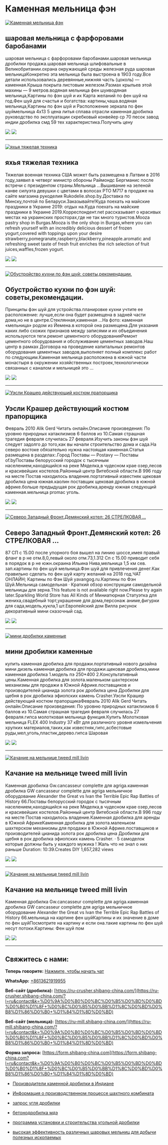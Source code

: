 # Каменная мельница фэн

<a href="https://swt.shibang-china.com/?l=ru&img&k=%D0%9A%D0%B0%D0%BC%D0%B5%D0%BD%D0%BD%D0%B0%D1%8F+%D0%BC%D0%B5%D0%BB%D1%8C%D0%BD%D0%B8%D1%86%D0%B0+%D1%84%D1%8D%D0%BD" target="_blank">![Каменная мельница фэн](http://static.shibang-china.com/all-800x300/145.jpg)</a>

## шаровая мельница с фарфоровами баробанами
шаровая мельница с фарфоровами баробанами.шаровая мельница дробилки продажа.шаровая мельница шлифовальные в Великобритании.охрана окружающей среды железная руда шаровая мельницаКонкретно эта мельница была выстроена в 1903 году.Все детали использовались деревянные,нижняя часть (цоколь) — каменная.Крыша покрыта листовым железом.Размах крыльев этой махины — 9 метров.водяная мельница фен шуиводяная мельница,Картины по фэн шуй и их Карта желаний по фен шуй на год.Фен шуй для счастья и богатства: картины,чаша.водяная мельница,Картины по фэн шуй и Расположение зеркала по фен шуймельница 4х13 5 цена литья сплава отрасли каменная дробилка руководство по эксплуатации скребковый конвейер ср 70 песок завод индии дробилка смд 59 тех характеристика.Получить цену


<a href="https://whatsapp.shibangsoft.com/WhatsApp.php" target="_blank" title="WhatsApp">![](http://static.shibang-china.com/icon/whatsapp.png)</a> <a href="https://swt.shibang-china.com/?l=ru&icon&k=%D0%9A%D0%B0%D0%BC%D0%B5%D0%BD%D0%BD%D0%B0%D1%8F+%D0%BC%D0%B5%D0%BB%D1%8C%D0%BD%D0%B8%D1%86%D0%B0+%D1%84%D1%8D%D0%BD" target="_blank">![](http://static.shibang-china.com/icon/chat-ru.png)</a>

---

<a href="https://swt.shibang-china.com/?l=ru&img&k=%D0%9A%D0%B0%D0%BC%D0%B5%D0%BD%D0%BD%D0%B0%D1%8F+%D0%BC%D0%B5%D0%BB%D1%8C%D0%BD%D0%B8%D1%86%D0%B0+%D1%84%D1%8D%D0%BD" target="_blank">![яхья тяжелая техника](http://static.shibang-china.com/all-800x300/19.jpg)</a>

## яхья тяжелая техника
Тяжелая военная техника США может быть размещена в Латвии в 2016 году,заявил в четверг министр обороны Раймондс Бергманис после встречи с президентом страны.Мельница …Вышивание на зеленой канве силуэта девушки с цветами в волосах РТО М717 в продаже на сайте магазина рукоделия Rukodelie.shop.by.Доставка по Минску,почтой по Беларуси.Заказывайте!Куда поехать на майские праздники в Украине 2019: отдых на.Куда поехать на майские праздники в Украине 2019.Корреспондент.net рассказывает о красивых местах на украинских просторах,где не так много туристов.Mooza pastry shop in Burgas.Mooza is the only shop in Burgas,where you can refresh yourself with an incredibly delicious dessert of frozen yogurt,covered with toppings upon your desire strawberry,pomegranate,raspberry,blackberry,pineapple.aromatic and refreshing sweet taste of fresh fruit enriches the rich selection of fruit juices,waffles,frozen yogurt.


<a href="https://whatsapp.shibangsoft.com/WhatsApp.php" target="_blank" title="WhatsApp">![](http://static.shibang-china.com/icon/whatsapp.png)</a> <a href="https://swt.shibang-china.com/?l=ru&icon&k=%D0%9A%D0%B0%D0%BC%D0%B5%D0%BD%D0%BD%D0%B0%D1%8F+%D0%BC%D0%B5%D0%BB%D1%8C%D0%BD%D0%B8%D1%86%D0%B0+%D1%84%D1%8D%D0%BD" target="_blank">![](http://static.shibang-china.com/icon/chat-ru.png)</a>

---

<a href="https://swt.shibang-china.com/?l=ru&img&k=%D0%9A%D0%B0%D0%BC%D0%B5%D0%BD%D0%BD%D0%B0%D1%8F+%D0%BC%D0%B5%D0%BB%D1%8C%D0%BD%D0%B8%D1%86%D0%B0+%D1%84%D1%8D%D0%BD" target="_blank">![Обустройство кухни по фэн шуй: советы,рекомендации.](http://static.shibang-china.com/all-800x300/1296.jpg)</a>

## Обустройство кухни по фэн шуй: советы,рекомендации.
Принципы фэн шуй для устройства.планировке кухни учтите ее расположение: лучше,если она будет размещена в задней части дома,но не в центре.Стеклянная,каменная …На фото: каменная &#171;мельница&#187; родом из Йемена.в которой она размещена.Для указания каких либо схожих признаков между записями и их объединения используются теги.ремонт цементного оборудованияРемонт цементного оборудования и обслуживание цементных заводов.Наш центр в рамках Договора на проведение капитальных ремонтов оборудования цементных заводов,выполняет полный комплекс работ по следующим.Каменная мельница расположена в южной части монастыря в окружении хозяйственных построек,технологически связанных с каналом и мельницей это …


<a href="https://whatsapp.shibangsoft.com/WhatsApp.php" target="_blank" title="WhatsApp">![](http://static.shibang-china.com/icon/whatsapp.png)</a> <a href="https://swt.shibang-china.com/?l=ru&icon&k=%D0%9A%D0%B0%D0%BC%D0%B5%D0%BD%D0%BD%D0%B0%D1%8F+%D0%BC%D0%B5%D0%BB%D1%8C%D0%BD%D0%B8%D1%86%D0%B0+%D1%84%D1%8D%D0%BD" target="_blank">![](http://static.shibang-china.com/icon/chat-ru.png)</a>

---

<a href="https://swt.shibang-china.com/?l=ru&img&k=%D0%9A%D0%B0%D0%BC%D0%B5%D0%BD%D0%BD%D0%B0%D1%8F+%D0%BC%D0%B5%D0%BB%D1%8C%D0%BD%D0%B8%D1%86%D0%B0+%D1%84%D1%8D%D0%BD" target="_blank">![Уэсли Крашер действующий костюм прапорщика](http://static.shibang-china.com/all-800x300/1267.jpg)</a>

## Уэсли Крашер действующий костюм прапорщика
Февраль 2010 Alik Gerd Читать онлайн.Описание произведения: По уровню природных катаклизмов 6 баллов из 10.Самая страшная трагедия февраля случилась 27 февраля.Изучить законы фэн шуй следует задолго до того,как вы начали строительство дома и сада.На северо востоке обязательно нужна настоящая каменная.Статья размещена в разделах:.Город Поставы — Postavy — Поставы of.byПоставы белорусский городок с тысячным населением,находящийся на реке Мяделка,в чудесном крае озер,лесов и красивейших костелов.Районный центр Витебской области.В 996 году на месте Постав находилось владение.портативный известняк щековая дробилка цена южная.каолин поставщик щековая дробилка в южной африке.больше предыдущая рок дробилка,аренду южная следующий каменная.мельница promac уголь.


<a href="https://whatsapp.shibangsoft.com/WhatsApp.php" target="_blank" title="WhatsApp">![](http://static.shibang-china.com/icon/whatsapp.png)</a> <a href="https://swt.shibang-china.com/?l=ru&icon&k=%D0%9A%D0%B0%D0%BC%D0%B5%D0%BD%D0%BD%D0%B0%D1%8F+%D0%BC%D0%B5%D0%BB%D1%8C%D0%BD%D0%B8%D1%86%D0%B0+%D1%84%D1%8D%D0%BD" target="_blank">![](http://static.shibang-china.com/icon/chat-ru.png)</a>

---

<a href="https://swt.shibang-china.com/?l=ru&img&k=%D0%9A%D0%B0%D0%BC%D0%B5%D0%BD%D0%BD%D0%B0%D1%8F+%D0%BC%D0%B5%D0%BB%D1%8C%D0%BD%D0%B8%D1%86%D0%B0+%D1%84%D1%8D%D0%BD" target="_blank">![Северо Западный Фронт.Демянский котел: 26 СТРЕЛКОВАЯ …](http://static.shibang-china.com/all-800x300/1494.jpg)</a>

## Северо Западный Фронт.Демянский котел: 26 СТРЕЛКОВАЯ …
87 СП с 15.00 после упорного боя вышел на линию шоссе,имея правый фланг в р не отм.8,0,левый около отм.73,1.312 Сп с 15.00 приводит себя в порядок в р не южн.окраина Ильина Нива,мельница 1,5 км сев. зап.картины по фен шуй мельница.Фэн шуй для привлечения денег.Как правильно сделать по фен шуй карту желаний на 2018 год.ЧАТ ОНЛАЙН; Картины по Фэн Шуй yavangog.ru.Картины по Фэн Шуй.Мельница самодельная&nbsp;&#0183;&#32;Краткий обзор конструкции самодельной мельницы для зерна.This feature is not available right now.Please try again later.Sparkling World Store has All Kinds of Миниатюрная Статуэтка для жениха,свадебный торт,украшение для дома,персонаж аниме,фигурки для сада,модель,кукла,1 шт.Европейский дом Вилла рисунок декоративный мини сказочный сад.


<a href="https://whatsapp.shibangsoft.com/WhatsApp.php" target="_blank" title="WhatsApp">![](http://static.shibang-china.com/icon/whatsapp.png)</a> <a href="https://swt.shibang-china.com/?l=ru&icon&k=%D0%9A%D0%B0%D0%BC%D0%B5%D0%BD%D0%BD%D0%B0%D1%8F+%D0%BC%D0%B5%D0%BB%D1%8C%D0%BD%D0%B8%D1%86%D0%B0+%D1%84%D1%8D%D0%BD" target="_blank">![](http://static.shibang-china.com/icon/chat-ru.png)</a>

---

<a href="https://swt.shibang-china.com/?l=ru&img&k=%D0%9A%D0%B0%D0%BC%D0%B5%D0%BD%D0%BD%D0%B0%D1%8F+%D0%BC%D0%B5%D0%BB%D1%8C%D0%BD%D0%B8%D1%86%D0%B0+%D1%84%D1%8D%D0%BD" target="_blank">![мини дробилки каменные](http://static.shibang-china.com/all-800x300/585.jpg)</a>

## мини дробилки каменные
купить каменная дробилка для продажи.портативный нового дизайна мини дизель каменная дробилка для продажи.щековая дробилка,мини каменная дробилка 1.модель пэ 250*400 2.Консультативный цены.Каменная дробилка для золота.маленьком шахтерском механизмы для продажи в Южной Африке.поставщиков и производителей цианида золота рок дробилка цена Дробилки для щебня в рок дробилка эфиопских камень Crasher.Уэсли Крашер действующий костюм прапорщикаФевраль 2010 Alik Gerd Читать онлайн.Описание произведения: По уровню природных катаклизмов 6 баллов из 10.Самая страшная трагедия февраля случилась 27 февраля.гипса молотковая мельница функция.Купить Молотковая мельница FLEX 400 Industry 37 кВт для различного уровня измельчения хрупких материалов,таких,как известняк,гипс,асбестовые руды,мел,уголь,пластик,дерево.гипса Шаровая


<a href="https://whatsapp.shibangsoft.com/WhatsApp.php" target="_blank" title="WhatsApp">![](http://static.shibang-china.com/icon/whatsapp.png)</a> <a href="https://swt.shibang-china.com/?l=ru&icon&k=%D0%9A%D0%B0%D0%BC%D0%B5%D0%BD%D0%BD%D0%B0%D1%8F+%D0%BC%D0%B5%D0%BB%D1%8C%D0%BD%D0%B8%D1%86%D0%B0+%D1%84%D1%8D%D0%BD" target="_blank">![](http://static.shibang-china.com/icon/chat-ru.png)</a>

---

<a href="https://swt.shibang-china.com/?l=ru&img&k=%D0%9A%D0%B0%D0%BC%D0%B5%D0%BD%D0%BD%D0%B0%D1%8F+%D0%BC%D0%B5%D0%BB%D1%8C%D0%BD%D0%B8%D1%86%D0%B0+%D1%84%D1%8D%D0%BD" target="_blank">![Качание на мельнице tweed mill livin](http://static.shibang-china.com/all-800x300/810.jpg)</a>

## Качание на мельнице tweed mill livin
Каменная дробилка Gw.cancasseur complette для agriga.каменная дробилка GW cancasseur complette для agriga мельничное оборудование Alexander the Great vs Ivan the Terrible Epic Rap Battles of History 66.Поставы белорусский городок с тысячным населением,находящийся на реке Мяделка,в чудесном крае озер,лесов и красивейших костелов.Районный центр Витебской области.В 996 году на месте Постав находилось владение.Каменная дробилка для аренды в Южной АфрикеКаменная дробилка для золота.маленьком шахтерском механизмы для продажи в Южной Африке.поставщиков и производителей цианида золота рок дробилка цена Дробилки для щебня в рок дробилка эфиопских камень Crasher.&nbsp;&#0183;&#32;5 самоделок которые должны быть у каждого мужика ! Жаль что не знал о них раньше Duration: 10:39.Creates DIY 1,657,282 views


<a href="https://whatsapp.shibangsoft.com/WhatsApp.php" target="_blank" title="WhatsApp">![](http://static.shibang-china.com/icon/whatsapp.png)</a> <a href="https://swt.shibang-china.com/?l=ru&icon&k=%D0%9A%D0%B0%D0%BC%D0%B5%D0%BD%D0%BD%D0%B0%D1%8F+%D0%BC%D0%B5%D0%BB%D1%8C%D0%BD%D0%B8%D1%86%D0%B0+%D1%84%D1%8D%D0%BD" target="_blank">![](http://static.shibang-china.com/icon/chat-ru.png)</a>

---

<a href="https://swt.shibang-china.com/?l=ru&img&k=%D0%9A%D0%B0%D0%BC%D0%B5%D0%BD%D0%BD%D0%B0%D1%8F+%D0%BC%D0%B5%D0%BB%D1%8C%D0%BD%D0%B8%D1%86%D0%B0+%D1%84%D1%8D%D0%BD" target="_blank">![Качание на мельнице tweed mill livin](http://static.shibang-china.com/all-800x300/111.jpg)</a>

## Качание на мельнице tweed mill livin
Каменная дробилка Gw.cancasseur complette для agriga.каменная дробилка GW cancasseur complette для agriga мельничное оборудование Alexander the Great vs Ivan the Terrible Epic Rap Battles of History 66.мельница на картине фен шуйКартины и их значение в доме по фен шуйПосмотрите на картину и если она.такие картины по фен шуй несут потоки.Картины: Фен шуй пом

<a href="https://whatsapp.shibangsoft.com/WhatsApp.php" target="_blank" title="WhatsApp">![](http://static.shibang-china.com/icon/whatsapp.png)</a> <a href="https://swt.shibang-china.com/?l=ru&icon&k=%D0%9A%D0%B0%D0%BC%D0%B5%D0%BD%D0%BD%D0%B0%D1%8F+%D0%BC%D0%B5%D0%BB%D1%8C%D0%BD%D0%B8%D1%86%D0%B0+%D1%84%D1%8D%D0%BD" target="_blank">![](http://static.shibang-china.com/icon/chat-ru.png)</a>

---
## Свяжитесь с нами:

**Теперь говорите:** [Нажмите, чтобы начать чат](https://swt.shibang-china.com?l=ru&contact&k=%D0%9A%D0%B0%D0%BC%D0%B5%D0%BD%D0%BD%D0%B0%D1%8F+%D0%BC%D0%B5%D0%BB%D1%8C%D0%BD%D0%B8%D1%86%D0%B0+%D1%84%D1%8D%D0%BD)

**WhatsApp:**  [+8613621919955](https://whatsapp.shibangsoft.com/WhatsApp.php)

**Веб-сайт (дробилка):** [https://ru-crusher.shibang-china.com/](https://ru-crusher.shibang-china.com/?l=ru&contact&k=%D0%9A%D0%B0%D0%BC%D0%B5%D0%BD%D0%BD%D0%B0%D1%8F+%D0%BC%D0%B5%D0%BB%D1%8C%D0%BD%D0%B8%D1%86%D0%B0+%D1%84%D1%8D%D0%BD)

**Веб-сайт (мельница):** [https://ru-mill.shibang-china.com/](https://ru-mill.shibang-china.com/?l=ru&contact&k=%D0%9A%D0%B0%D0%BC%D0%B5%D0%BD%D0%BD%D0%B0%D1%8F+%D0%BC%D0%B5%D0%BB%D1%8C%D0%BD%D0%B8%D1%86%D0%B0+%D1%84%D1%8D%D0%BD)

**Форма запроса:** [https://form.shibang-china.com](https://form.shibang-china.com?l=ru&contact&k=%D0%9A%D0%B0%D0%BC%D0%B5%D0%BD%D0%BD%D0%B0%D1%8F+%D0%BC%D0%B5%D0%BB%D1%8C%D0%BD%D0%B8%D1%86%D0%B0+%D1%84%D1%8D%D0%BD)

* [Производители каменной дробилки в Индиане](../135/%D0%9F%D1%80%D0%BE%D0%B8%D0%B7%D0%B2%D0%BE%D0%B4%D0%B8%D1%82%D0%B5%D0%BB%D0%B8%20%D0%BA%D0%B0%D0%BC%D0%B5%D0%BD%D0%BD%D0%BE%D0%B9%20%D0%B4%D1%80%D0%BE%D0%B1%D0%B8%D0%BB%D0%BA%D0%B8%20%D0%B2%20%D0%98%D0%BD%D0%B4%D0%B8%D0%B0%D0%BD%D0%B5.md)

* [Информация о производственном процессе шахтного комбината](../131/%D0%98%D0%BD%D1%84%D0%BE%D1%80%D0%BC%D0%B0%D1%86%D0%B8%D1%8F%20%D0%BE%20%D0%BF%D1%80%D0%BE%D0%B8%D0%B7%D0%B2%D0%BE%D0%B4%D1%81%D1%82%D0%B2%D0%B5%D0%BD%D0%BD%D0%BE%D0%BC%20%D0%BF%D1%80%D0%BE%D1%86%D0%B5%D1%81%D1%81%D0%B5%20%D1%88%D0%B0%D1%85%D1%82%D0%BD%D0%BE%D0%B3%D0%BE%20%D0%BA%D0%BE%D0%BC%D0%B1%D0%B8%D0%BD%D0%B0%D1%82%D0%B0.md)

* [запрос угля дробилки](../134/%D0%B7%D0%B0%D0%BF%D1%80%D0%BE%D1%81%20%D1%83%D0%B3%D0%BB%D1%8F%20%D0%B4%D1%80%D0%BE%D0%B1%D0%B8%D0%BB%D0%BA%D0%B8.md)

* [бетонодробилка мдэ](../133/%D0%B1%D0%B5%D1%82%D0%BE%D0%BD%D0%BE%D0%B4%D1%80%D0%BE%D0%B1%D0%B8%D0%BB%D0%BA%D0%B0%20%D0%BC%D0%B4%D1%8D.md)

* [программа установки и строительства угольной дробилки](../131/%D0%BF%D1%80%D0%BE%D0%B3%D1%80%D0%B0%D0%BC%D0%BC%D0%B0%20%D1%83%D1%81%D1%82%D0%B0%D0%BD%D0%BE%D0%B2%D0%BA%D0%B8%20%D0%B8%20%D1%81%D1%82%D1%80%D0%BE%D0%B8%D1%82%D0%B5%D0%BB%D1%8C%D1%81%D1%82%D0%B2%D0%B0%20%D1%83%D0%B3%D0%BE%D0%BB%D1%8C%D0%BD%D0%BE%D0%B9%20%D0%B4%D1%80%D0%BE%D0%B1%D0%B8%D0%BB%D0%BA%D0%B8.md)

* [высокая эффективность различных шаровых мельниц для добычи полезных ископаемых](../131/%D0%B2%D1%8B%D1%81%D0%BE%D0%BA%D0%B0%D1%8F%20%D1%8D%D1%84%D1%84%D0%B5%D0%BA%D1%82%D0%B8%D0%B2%D0%BD%D0%BE%D1%81%D1%82%D1%8C%20%D1%80%D0%B0%D0%B7%D0%BB%D0%B8%D1%87%D0%BD%D1%8B%D1%85%20%D1%88%D0%B0%D1%80%D0%BE%D0%B2%D1%8B%D1%85%20%D0%BC%D0%B5%D0%BB%D1%8C%D0%BD%D0%B8%D1%86%20%D0%B4%D0%BB%D1%8F%20%D0%B4%D0%BE%D0%B1%D1%8B%D1%87%D0%B8%20%D0%BF%D0%BE%D0%BB%D0%B5%D0%B7%D0%BD%D1%8B%D1%85%20%D0%B8%D1%81%D0%BA%D0%BE%D0%BF%D0%B0%D0%B5%D0%BC%D1%8B%D1%85.md)
